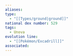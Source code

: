 ```yaml
---
aliases: 
type:
  - "[[Types/ground|ground]]"
national dex number: 529
tags:
  - Unova
evolution line:
  - "[[Pokémon/Excadrill]]"
associated: 
---
```

